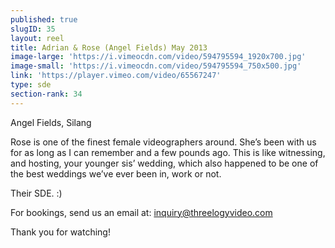 ```yaml
---
published: true
slugID: 35
layout: reel
title: Adrian & Rose (Angel Fields) May 2013
image-large: 'https://i.vimeocdn.com/video/594795594_1920x700.jpg'
image-small: 'https://i.vimeocdn.com/video/594795594_750x500.jpg'
link: 'https://player.vimeo.com/video/65567247'
type: sde
section-rank: 34
---
```

Angel Fields, Silang

Rose is one of the finest female videographers around. She’s been with us for as long as I can remember and a few pounds ago. This is like witnessing, and hosting, your younger sis’ wedding, which also happened to be one of the best weddings we’ve ever been in, work or not.

Their SDE. :)

For bookings, send us an email at: inquiry@threelogyvideo.com

Thank you for watching! 
